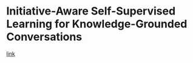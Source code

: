 # Initiative-Aware Self-Supervised Learning for Knowledge-Grounded Conversations

[link](https://hackmd.io/@toonnyy8/MIKe/)
